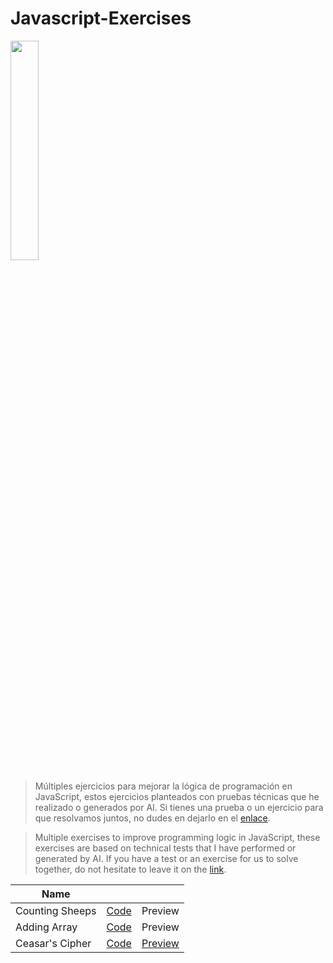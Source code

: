 # Javascript-Exercises
<img src="https://upload.wikimedia.org/wikipedia/commons/6/6a/JavaScript-logo.png" width="30%">

>Múltiples ejercicios para mejorar la lógica de programación en JavaScript, estos ejercicios planteados con pruebas técnicas que he realizado o generados por AI. Si tienes una prueba o un ejercicio para que resolvamos juntos, no dudes en dejarlo en el [enlace](https://github.com/borgesmj/Javascript-Exercises/issues).


>Multiple exercises to improve programming logic in JavaScript, these exercises are based on technical tests that I have performed or generated by AI. If you have a test or an exercise for us to solve together, do not hesitate to leave it on the [link](https://github.com/borgesmj/Javascript-Exercises/issues).

| Name      |       |   |
| ------------- |:-------------:| -----:|
| Counting Sheeps     | [Code](https://github.com/borgesmj/Javascript-Exercises/tree/main/Counting-sheeps) | Preview |
| Adding Array      | [Code](https://github.com/borgesmj/Javascript-Exercises/tree/main/Adding-Array)      |   Preview |
| Ceasar's Cipher     | [Code](https://github.com/borgesmj/Javascript-Exercises/tree/main/Ceasars-cipher)      |   [Preview](https://codepen.io/borgesmj19/full/GRXLwzd) |



